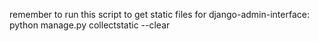 remember to run this script to get static files for django-admin-interface:
python manage.py collectstatic --clear
